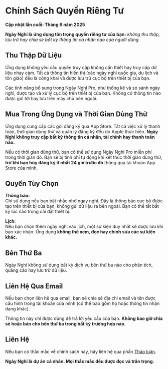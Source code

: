# Chính Sách Quyền Riêng Tư  

**Cập nhật lần cuối: Tháng 6 năm 2025**  

**Ngày Nghỉ là ứng dụng tôn trọng quyền riêng tư của bạn:** *không thu thập, lưu trữ hay chia sẻ bất kỳ thông tin cá nhân nào của người dùng.*  

## Thu Thập Dữ Liệu  

Ứng dụng không yêu cầu quyền truy cập không cần thiết hay truy cập dữ liệu nhạy cảm. Tất cả thông tin hiển thị (các ngày nghỉ quốc gia, du lịch và tôn giáo) đều là công khai và được lưu trữ cục bộ trên thiết bị của bạn.  

Các tính năng bổ sung trong Ngày Nghỉ Pro, như thống kê và so sánh ngày nghỉ, được tạo và xử lý cục bộ trên thiết bị của bạn. Không có thông tin nào được gửi tới hay lưu trên máy chủ bên ngoài.  

## Mua Trong Ứng Dụng và Thời Gian Dùng Thử  

Ứng dụng cung cấp các gói đăng ký qua App Store. Tất cả việc xử lý thanh toán, thời gian dùng thử và quản lý đăng ký đều do Apple thực hiện. **Ngày Nghỉ không truy cập bất kỳ thông tin cá nhân, tài chính hay thanh toán nào.**  

Nếu có thời gian dùng thử, bạn có thể sử dụng Ngày Nghỉ Pro miễn phí trong thời gian đó. Bạn sẽ bị tính phí tự động khi kết thúc thời gian dùng thử, **trừ khi bạn hủy đăng ký ít nhất 24 giờ trước đó** thông qua tài khoản App Store của mình.  

## Quyền Tùy Chọn  

**Thông báo:**  
Chỉ sử dụng nếu bạn bật nhắc nhở ngày nghỉ. Đây là thông báo cục bộ được tạo trên thiết bị của bạn, không gửi dữ liệu ra bên ngoài. Bạn có thể tắt bất kỳ lúc nào trong cài đặt thiết bị.  

**Lịch:**  
Nếu bạn chọn thêm ngày nghỉ vào lịch, một sự kiện duy nhất sẽ được lưu khi bạn xác nhận. Ứng dụng **không thể xem, đọc hay chỉnh sửa các sự kiện khác.**  

## Bên Thứ Ba  

Ngày Nghỉ không sử dụng bất kỳ dịch vụ bên thứ ba nào cho phân tích, quảng cáo hay lưu trữ dữ liệu.  

## Liên Hệ Qua Email  

Nếu bạn chọn liên hệ qua email, bạn sẽ chia sẻ địa chỉ email và tên được cấu hình trong tài khoản của mình (có thể bao gồm họ hoặc thông tin nhận dạng khác).  

Thông tin này chỉ được dùng để trả lời yêu cầu của bạn. **Không bao giờ chia sẻ hoặc bán cho bên thứ ba trong bất kỳ trường hợp nào.**  

## Liên Hệ  

Nếu bạn có thắc mắc về chính sách này, hãy liên hệ qua phần [Thảo luận](https://github.com/lucasditomase/feriados/discussions).  

**Ngày Nghỉ là dự án cá nhân. Mọi thắc mắc đều được đọc và trân trọng.**  
